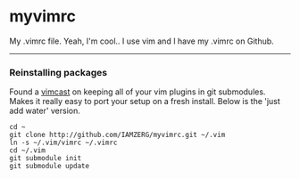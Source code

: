 # myvimrc
My .vimrc file.  Yeah, I'm cool.. I use vim and I have my .vimrc on Github.


---
### Reinstalling packages

Found a [vimcast](http://vimcasts.org/episodes/synchronizing-plugins-with-git-submodules-and-pathogen/) on keeping all of your vim plugins in git submodules. Makes it really easy to port your setup on a fresh install.
Below is the 'just add water' version.

```
cd ~
git clone http://github.com/IAMZERG/myvimrc.git ~/.vim
ln -s ~/.vim/vimrc ~/.vimrc
cd ~/.vim
git submodule init
git submodule update
```
